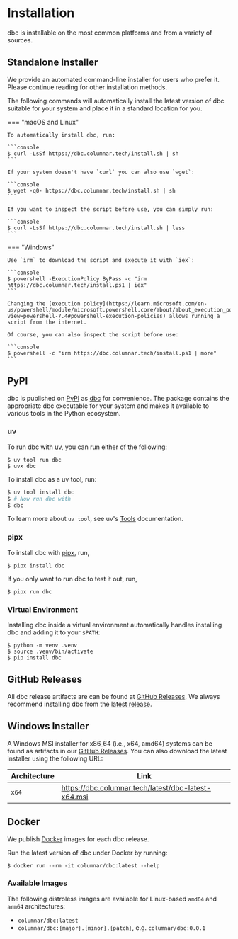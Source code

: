 <!--
Copyright 2025 Columnar Technologies Inc.

Licensed under the Apache License, Version 2.0 (the "License");
you may not use this file except in compliance with the License.
You may obtain a copy of the License at

    http://www.apache.org/licenses/LICENSE-2.0

Unless required by applicable law or agreed to in writing, software
distributed under the License is distributed on an "AS IS" BASIS,
WITHOUT WARRANTIES OR CONDITIONS OF ANY KIND, either express or implied.
See the License for the specific language governing permissions and
limitations under the License.
-->

# Installation

dbc is installable on the most common platforms and from a variety of sources.

## Standalone Installer

We provide an automated command-line installer for users who prefer it.
Please continue reading for other installation methods.

The following commands will automatically install the latest version of dbc suitable for your system and place it in a standard location for you.

=== "macOS and Linux"

    To automatically install dbc, run:

    ```console
    $ curl -LsSf https://dbc.columnar.tech/install.sh | sh
    ```

    If your system doesn't have `curl` you can also use `wget`:

    ```console
    $ wget -q0- https://dbc.columnar.tech/install.sh | sh
    ```

    If you want to inspect the script before use, you can simply run:

    ```console
    $ curl -LsSf https://dbc.columnar.tech/install.sh | less
    ```

=== "Windows"

    Use `irm` to download the script and execute it with `iex`:

    ```console
    $ powershell -ExecutionPolicy ByPass -c "irm https://dbc.columnar.tech/install.ps1 | iex"
    ```

    Changing the [execution policy](https://learn.microsoft.com/en-us/powershell/module/microsoft.powershell.core/about/about_execution_policies?view=powershell-7.4#powershell-execution-policies) allows running a script from the internet.

    Of course, you can also inspect the script before use:

    ```console
    $ powershell -c "irm https://dbc.columnar.tech/install.ps1 | more"
    ```

## PyPI

dbc is published on [PyPI](https://pypi.org/) as [dbc](https://pypi.org/project/dbc/) for convenience. The package contains the appropriate dbc executable for your system and makes it available to various tools in the Python ecosystem.

### uv

To run dbc with [uv](https://docs.astral.sh/uv/), you can run either of the following:

```console
$ uv tool run dbc
$ uvx dbc
```

To install dbc as a uv tool, run:

```sh
$ uv tool install dbc
$ # Now run dbc with
$ dbc
```

To learn more about `uv tool`, see uv's [Tools](https://docs.astral.sh/uv/concepts/tools/) documentation.

### pipx

To install dbc with [pipx](https://pipx.pypa.io/stable/installation/), run,

```console
$ pipx install dbc
```

If you only want to run dbc to test it out, run,

```console
$ pipx run dbc
```

### Virtual Environment

Installing dbc inside a virtual environment automatically handles installing dbc and adding it to your `$PATH`:

```console
$ python -m venv .venv
$ source .venv/bin/activate
$ pip install dbc
```

## GitHub Releases

All dbc release artifacts are can be found at [GitHub Releases](https://github.com/columnar-tech/dbc/releases).
We always recommend installing dbc from the [latest release](https://github.com/columnar-tech/dbc/releases/latest).

## Windows Installer

A Windows MSI installer for x86_64 (i.e., x64, amd64) systems can be found as artifacts in our [GitHub Releases](https://github.com/columnar-tech/dbc/releases).
You can also download the latest installer using the following URL:

| Architecture | Link                                                    |
|--------------|---------------------------------------------------------|
| `x64`        | <https://dbc.columnar.tech/latest/dbc-latest-x64.msi>   |

## Docker

We publish [Docker](https://docker.io) images for each dbc release.

Run the latest version of dbc under Docker by running:

```console
$ docker run --rm -it columnar/dbc:latest --help
```

### Available Images

The following distroless images are available for Linux-based `amd64` and `arm64` architectures:

- `columnar/dbc:latest`
- `columnar/dbc:{major}.{minor}.{patch}`, e.g. `columnar/dbc:0.0.1`
